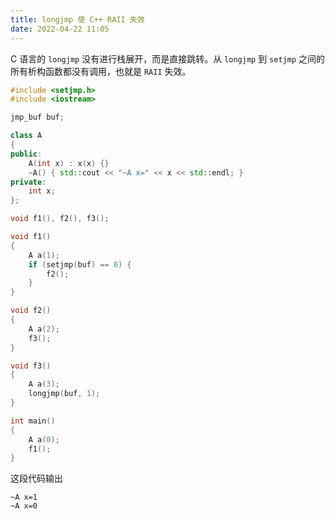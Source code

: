 ```yaml
---
title: longjmp 使 C++ RAII 失效
date: 2022-04-22 11:05
---
```


C 语言的 `longjmp` 没有进行栈展开，而是直接跳转。从 `longjmp` 到 `setjmp` 之间的所有析构函数都没有调用，也就是 `RAII` 失效。
```cpp
#include <setjmp.h>
#include <iostream>

jmp_buf buf;

class A
{
public:
    A(int x) : x(x) {}
    ~A() { std::cout << "~A x=" << x << std::endl; }
private:
    int x;
};

void f1(), f2(), f3();

void f1()
{
    A a(1);
    if (setjmp(buf) == 0) {
        f2();
    }
}

void f2()
{
    A a(2);
    f3();
}

void f3()
{
    A a(3);
    longjmp(buf, 1);
}

int main()
{
    A a(0);
    f1();
}
```
这段代码输出
```
~A x=1
~A x=0
```
